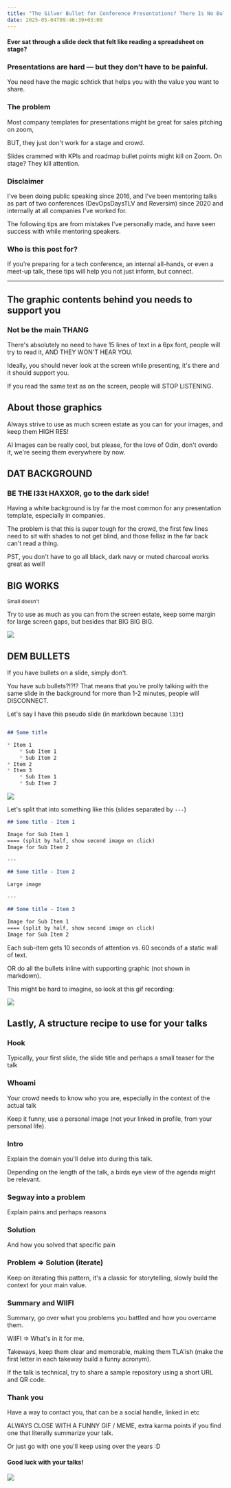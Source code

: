 ```yaml
---
title: "The Silver Bullet for Conference Presentations? There Is No Bullet"
date: 2025-05-04T09:46:39+03:00
---
```


#### Ever sat through a slide deck that felt like reading a spreadsheet on stage?

### Presentations are hard — but they don’t have to be painful.

You need have the magic schtick that helps you with the value you want to share.

### The problem

Most company templates for presentations might be great for sales pitching on zoom,

BUT, they just don't work for a stage and crowd.

Slides crammed with KPIs and roadmap bullet points might kill on Zoom. On stage? They kill attention.

### Disclaimer

I've been doing public speaking since 2016, and I've been mentoring talks as part of two conferences (DevOpsDaysTLV and Reversim) since 2020 and internally at all companies I've worked for.

The following tips are from mistakes I've personally made, and have seen success with while mentoring speakers.

### Who is this post for?

If you’re preparing for a tech conference, an internal all-hands, or even a meet-up talk, these tips will help you not just inform, but connect.

---

## The graphic contents behind you needs to support you

### Not be the main THANG

There's absolutely no need to have 15 lines of text in a 6px font, people will try to read it, AND THEY WON'T HEAR YOU.

Ideally, you should never look at the screen while presenting, it's there and it should support you.

If you read the same text as on the screen, people will STOP LISTENING.


## About those graphics

Always strive to use as much screen estate as you can for your images, and keep them HIGH RES!

AI Images can be really cool, but please, for the love of Odin, don't overdo it, we're seeing them everywhere by now.

## DAT BACKGROUND

### BE THE l33t HAXXOR, go to the dark side!

Having a white background is by far the most common for any presentation template, especially in companies.

The problem is that this is super tough for the crowd, the first few lines need to sit with shades to not get blind, and those fellaz in the far back can't read a thing.

PST, you don't have to go all black, dark navy or muted charcoal works great as well!

## BIG WORKS

<small style="text-size: 5px">Small doesn't</small>

Try to use as much as you can from the screen estate, keep some margin for large screen gaps, but besides that BIG BIG BIG.

![](https://media1.giphy.com/media/v1.Y2lkPTc5MGI3NjExZXVsaGkyOWNyMTV0NmxzeDFrY3BvbGkzNWFtenhsZ2I5Nno3MXlvdSZlcD12MV9pbnRlcm5hbF9naWZfYnlfaWQmY3Q9Zw/a1cCNAOGJpupO/giphy.gif)

## DEM BULLETS

If you have bullets on a slide, simply don't.

You have sub bullets?!?!? That means that you're prolly talking with the same slide in the background for more than 1-2 minutes, people will DISCONNECT.

Let's say I have this pseudo slide (in markdown because `l33t`)

```md

## Some title

* Item 1
    * Sub Item 1
    * Sub Item 2
* Item 2
* Item 3
    * Sub Item 1
    * Sub Item 2

```

![](https://media0.giphy.com/media/v1.Y2lkPTc5MGI3NjExcDVzcjltZjEwZWltY2xycDJneWdkMmR1eGtxNmw0azVhcnFpbTlmeSZlcD12MV9pbnRlcm5hbF9naWZfYnlfaWQmY3Q9Zw/eH2uOQEmvcqcqgPoH3/giphy.gif)

Let's split that into something like this (slides separated by `---`)

```md
## Some title - Item 1

Image for Sub Item 1 
==== (split by half, show second image on click)
Image for Sub Item 2 

---

## Some title - Item 2

Large image

---

## Some title - Item 3

Image for Sub Item 1 
==== (split by half, show second image on click)
Image for Sub Item 2 
```

Each sub-item gets 10 seconds of attention vs. 60 seconds of a static wall of text.

OR do all the bullets inline with supporting graphic (not shown in markdown).


This might be hard to imagine, so look at this gif recording:

![](/images/bullet-where-art-thou.gif)

## Lastly, A structure recipe to use for your talks

### Hook

Typically, your first slide, the slide title and perhaps a small teaser for the talk

### Whoami

Your crowd needs to know who you are, especially in the context of the actual talk

Keep it funny, use a personal image (not your linked in profile, from your personal life).

### Intro

Explain the domain you'll delve into during this talk.

Depending on the length of the talk, a birds eye view of the agenda might be relevant.

### Segway into a problem

Explain pains and perhaps reasons

### Solution

And how you solved that specific pain

### Problem => Solution (iterate)

Keep on iterating this pattern, it's a classic for storytelling, slowly build the context for your main value.

### Summary and WIIFI

Summary, go over what you problems you battled and how you overcame them.

WIIFI => What's in it for me.

Takeways, keep them clear and memorable, making them TLA'ish (make the first letter in each takeway build a funny acronym).

If the talk is technical, try to share a sample repository using a short URL and QR code.

### Thank you

Have a way to contact you, that can be a social handle, linked in etc

ALWAYS CLOSE WITH A FUNNY GIF / MEME, extra karma points if you find one that literally summarize your talk.

Or just go with one you'll keep using over the years :D


#### Good luck with your talks!

![](https://media.giphy.com/media/11RgbBSgomKx6o/giphy.gif)
